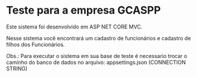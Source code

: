 # Teste para a empresa GCASPP

Este sistema foi desenvolvido em ASP NET CORE MVC.

Nesse sistema você encontrará um cadastro de funcionários e cadastro de filhos dos Funcionários. 

Obs.: Para executar o sistema em sua base de teste é necessario trocar o caminho do banco de dados no arquivo: appsettings.json (CONNECTION STRING)
